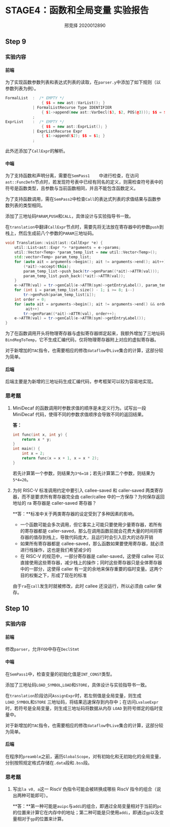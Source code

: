 # STAGE4：函数和全局变量 实验报告

<center>邢竞择 2020012890</center>

## Step 9

### 实验内容

#### 前端

为了实现函数参数列表和表达式列表的读取，在`parser.y`中添加了如下规则（以参数列表为例）。

```c++
FormalList  :  /* EMPTY */
                { $$ = new ast::VarList(); }
            | FormalListRecurse Type IDENTIFIER
                { $1->append(new ast::VarDecl($3, $2, POS(@3))); $$ = $1; }
            ;
ExprList    :  /* EMPTY */
                { $$ = new ast::ExprList(); }
            | ExprListRecurse Expr
                { $1->append($2); $$ = $1; }
            ;
```

此外还添加了`CallExpr`的解析。

#### 中端

为了支持函数和声明分离，需要在`SemPass1	`中进行检查，在访问`ast::FuncDefn`节点时，若发现符号表中已经有同名的定义，则需检查符号表中的符号是函数类型，且参数与当前函数相同，并且不能包含函数定义。

为了支持函数调用，需在`SemPass2`中检查`Call`的表达式列表的求值结果与函数参数列表的类型相同。

添加了三地址码`PARAM`,`PUSH`和`CALL`，具体设计与实验指导书一致。

在`translation`中翻译`CallExpr`节点时，需要先将无法放在寄存器中的参数`push`到栈上，然后生成前八个参数的`PARAM`三地址码。

```cpp
void Translation::visit(ast::CallExpr *e) {
    util::List<ast::Expr *> *arguments = e->params;
    util::Vector<Temp> *param_temp_list = new util::Vector<Temp>();
    std::vector<Temp> param_temp_list;
    for (auto ait = arguments->begin(); ait != arguments->end(); ait++) {
        (*ait)->accept(this);
        param_temp_list->push_back(tr->genParam((*ait)->ATTR(val)));
        param_temp_list.push_back((*ait)->ATTR(val));
    }
    e->ATTR(val) = tr->genCall(e->ATTR(sym)->getEntryLabel(), param_temp_list);
    for (int i = param_temp_list.size() - 1; i >= 8; i--)
        tr->genPush(param_temp_list[i]);
    int order = 0;
    for (auto ait = arguments->begin(); ait != arguments->end() && order < 8;
         ait++)
        tr->genParam((*ait)->ATTR(val), order++);
    e->ATTR(val) = tr->genCall(e->ATTR(sym)->getEntryLabel());
}
```

为了在函数调用开头将物理寄存器与虚拟寄存器绑定起来，我额外增加了三地址码`BindRegToTemp`，它不生成汇编代码，仅将物理寄存器附上对应的虚拟寄存器。

对于新增加的`TAC`指令，也需要相应的修改`dataflow`中`Live`集合的计算，这部分较为简单。

#### 后端

后端主要是为新增的三地址码生成汇编代码，参考框架可以较为容易地实现。

### 思考题

1. MiniDecaf 的函数调用时参数求值的顺序是未定义行为。试写出一段 MiniDecaf 代码，使得不同的参数求值顺序会导致不同的返回结果。

   **答：**

   ```cpp
   int func(int x, int y) {
       return x * y;
   }
   int main() {
       int x = 2;
       return func(x = x + 1, x = x * 2);
   }
   ```

   若先计算第一个参数，则结果为`3*6=18`；若先计算第二个参数，则结果为`5*4=20`。

2. 为何 RISC-V 标准调用约定中要引入 callee-saved 和 caller-saved 两类寄存器，而不是要求所有寄存器完全由 caller/callee 中的一方保存？为何保存返回地址的 ra 寄存器是 caller-saved 寄存器？

   **答：**标准中关于两类寄存器的设定受到了多种因素的影响。

   + 一个函数可能会多次调用，但它事实上可能只要使用少量寄存器，若所有的寄存器都是 caller-saved，那么在调用函数前就会花费大量的时间将寄存器的值存到栈上，导致代码庞大，且运行时会引入巨大的访存开销
   + 如果所有寄存器都是 callee-saved，那么函数如果要使用寄存器，就必须进行栈操作，这也是我们希望减少的
   + 在 RISC-V 的规范中，一部分寄存器是 caller-saved，这使得 callee 可以直接使用这些寄存器，减少栈上的操作；同时这些寄存器只是全体寄存器中的一部分，这使得 caller 有一定的余地来保存重要的临时变量。这两个目的权衡之下，形成了现在的标准

   由于`ra`在`call`发生时就被修改，此时 callee 还没运行，所以必须由 caller 保存。

## Step 10

### 实验内容

#### 前端

修改`parser`，允许`FOD`中存在`DeclStmt`

#### 中端

在`SemPass1`中，检查变量的初始化值是`INT_CONST`类型。

添加了三地址码`LOAD_SYMBOL`,`LOAD`和`STORE`，具体设计与实验指导书一致。

在`translation`阶段访问`AssignExpr`时，若左侧值是全局变量，则生成`LOAD_SYMBOL`和`STORE` 三地址码，将结果迅速保存到内存中；在访问`LvalueExpr`时，若符号是全局变量，则生成三地址码将数据从内存 `LOAD` 到符号绑定的临时变量中。

对于新增加的`TAC`指令，也需要相应的修改`dataflow`中`Live`集合的计算，这部分较为简单。

#### 后端

在程序的`preamble`之前，遍历`GlobalScope`，对有初始化和无初始化的全局变量，分别按照规定格式存储在`.data`段和`.bss`段。

### 思考题

1. 写出`la v0, a`这一 RiscV 伪指令可能会被转换成哪些 RiscV 指令的组合（说出两种可能即可）。

   **答：**第一种可能是`auipc`与`addi`的组合，即通过全局变量相对于当前的`pc`的位置来计算它在内存中的地址；第二种可能是只使用`addi`，即通过`gp`以及变量相对于`gp`的位置来计算。
